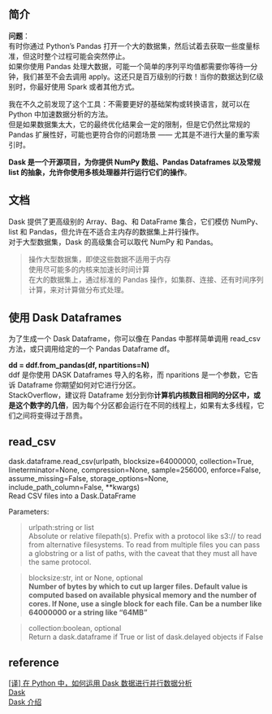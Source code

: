 ## 简介
**问题**：  
有时你通过 Python’s Pandas 打开一个大的数据集，然后试着去获取一些度量标准，但这时整个过程可能会突然停止。  
如果你使用 Pandas 处理大数据，可能一个简单的序列平均值都需要你等待一分钟，我们甚至不会去调用 apply。这还只是百万级别的行数！当你的数据达到亿级别时，你最好使用 Spark 或者其他方式。

我在不久之前发现了这个工具：不需要更好的基础架构或转换语言，就可以在 Python 中加速数据分析的方法。  
但是如果数据集太大，它的最终优化结果会一定的限制，但是它仍然比常规的 Pandas 扩展性好，可能也更符合你的问题场景 —— 尤其是不进行大量的重写索引时。


**Dask 是一个开源项目，为你提供 NumPy 数组、Pandas Dataframes 以及常规 list 的抽象，允许你使用多核处理器并行运行它们的操作**。
## 文档
Dask 提供了更高级别的 Array、Bag、和 DataFrame 集合，它们模仿 NumPy、list 和 Pandas，但允许在不适合主内存的数据集上并行操作。  
对于大型数据集，Dask 的高级集合可以取代 NumPy 和 Pandas。

> 操作大型数据集，即使这些数据不适用于内存  
使用尽可能多的内核来加速长时间计算  
在大的数据集上，通过标准的 Pandas 操作，如集群、连接、还有时间序列计算，来对计算做分布式处理。
## 使用 Dask Dataframes
为了生成一个 Dask Dataframe，你可以像在 Pandas 中那样简单调用 read_csv 方法，或只调用给定的一个 Pandas Dataframe df。

**dd = ddf.from_pandas(df, npartitions=N)**    
ddf 是你使用 DASK Dataframes 导入的名称，而 nparitions 是一个参数，它告诉 Dataframe 你期望如何对它进行分区。  
StackOverflow，建议将 Dataframe 划分到你**计算机内核数目相同的分区中，或是这个数字的几倍**，因为每个分区都会运行在不同的线程上，如果有太多线程，它们之间将变得过于昂贵。
## read_csv
dask.dataframe.read_csv(urlpath, blocksize=64000000, collection=True, lineterminator=None, compression=None, sample=256000, enforce=False, assume_missing=False, storage_options=None, include_path_column=False, **kwargs)  
Read CSV files into a Dask.DataFrame  

Parameters:	  
> urlpath:string or list  
Absolute or relative filepath(s). Prefix with a protocol like s3:// to read from alternative filesystems. To read from multiple files you can pass a globstring or a list of paths, with the caveat that they must all have the same protocol.

> blocksize:str, int or None, optional  
**Number of bytes by which to cut up larger files. Default value is computed based on available physical memory and the number of cores. If None, use a single block for each file. Can be a number like 64000000 or a string like “64MB”**

> collection:boolean, optional  
Return a dask.dataframe if True or list of dask.delayed objects if False



## reference
[[译] 在 Python 中，如何运用 Dask 数据进行并行数据分析](https://juejin.im/post/5c1feeaf5188257f9242b65c)  
[Dask](https://docs.dask.org/en/latest/dataframe.html)  
[Dask 介绍](https://www.cnblogs.com/hellogreen/p/8817863.html)
